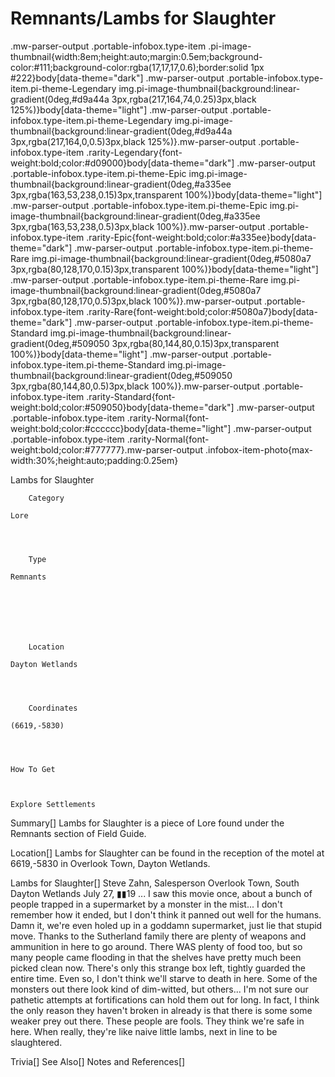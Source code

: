 # Remnants/Lambs for Slaughter

.mw-parser-output .portable-infobox.type-item .pi-image-thumbnail{width:8em;height:auto;margin:0.5em;background-color:#111;background-color:rgba(17,17,17,0.6);border:solid 1px #222}body[data-theme="dark"] .mw-parser-output .portable-infobox.type-item.pi-theme-Legendary img.pi-image-thumbnail{background:linear-gradient(0deg,#d9a44a 3px,rgba(217,164,74,0.25)3px,black 125%)}body[data-theme="light"] .mw-parser-output .portable-infobox.type-item.pi-theme-Legendary img.pi-image-thumbnail{background:linear-gradient(0deg,#d9a44a 3px,rgba(217,164,0,0.5)3px,black 125%)}.mw-parser-output .portable-infobox.type-item .rarity-Legendary{font-weight:bold;color:#d09000}body[data-theme="dark"] .mw-parser-output .portable-infobox.type-item.pi-theme-Epic img.pi-image-thumbnail{background:linear-gradient(0deg,#a335ee 3px,rgba(163,53,238,0.15)3px,transparent 100%)}body[data-theme="light"] .mw-parser-output .portable-infobox.type-item.pi-theme-Epic img.pi-image-thumbnail{background:linear-gradient(0deg,#a335ee 3px,rgba(163,53,238,0.5)3px,black 100%)}.mw-parser-output .portable-infobox.type-item .rarity-Epic{font-weight:bold;color:#a335ee}body[data-theme="dark"] .mw-parser-output .portable-infobox.type-item.pi-theme-Rare img.pi-image-thumbnail{background:linear-gradient(0deg,#5080a7 3px,rgba(80,128,170,0.15)3px,transparent 100%)}body[data-theme="light"] .mw-parser-output .portable-infobox.type-item.pi-theme-Rare img.pi-image-thumbnail{background:linear-gradient(0deg,#5080a7 3px,rgba(80,128,170,0.5)3px,black 100%)}.mw-parser-output .portable-infobox.type-item .rarity-Rare{font-weight:bold;color:#5080a7}body[data-theme="dark"] .mw-parser-output .portable-infobox.type-item.pi-theme-Standard img.pi-image-thumbnail{background:linear-gradient(0deg,#509050 3px,rgba(80,144,80,0.15)3px,transparent 100%)}body[data-theme="light"] .mw-parser-output .portable-infobox.type-item.pi-theme-Standard img.pi-image-thumbnail{background:linear-gradient(0deg,#509050 3px,rgba(80,144,80,0.5)3px,black 100%)}.mw-parser-output .portable-infobox.type-item .rarity-Standard{font-weight:bold;color:#509050}body[data-theme="dark"] .mw-parser-output .portable-infobox.type-item .rarity-Normal{font-weight:bold;color:#cccccc}body[data-theme="light"] .mw-parser-output .portable-infobox.type-item .rarity-Normal{font-weight:bold;color:#777777}.mw-parser-output .infobox-item-photo{max-width:30%;height:auto;padding:0.25em}

Lambs for Slaughter

	

	
		Category
	
	Lore



	
		Type
	
	Remnants




	

	
		Location
	
	Dayton Wetlands



	
		Coordinates
	
	(6619,-5830)




	How To Get


	
	Explore Settlements






Summary[]
Lambs for Slaughter is a piece of Lore found under the Remnants section of Field Guide.

Location[]
Lambs for Slaughter can be found in the reception of the motel at 6619,-5830 in Overlook Town, Dayton Wetlands.

Lambs for Slaughter[]
Steve Zahn, Salesperson
Overlook Town, South Dayton Wetlands
July 27, ▮▮19
... I saw this movie once, about a bunch of people trapped in a supermarket by a monster in the mist... I don't remember how it ended, but I don't think it panned out well for the humans. Damn it, we're even holed up in a goddamn supermarket, just lie that stupid move. Thanks to the Sutherland family there are plenty of weapons and ammunition in here to go around. There WAS plenty of food too, but so many people came flooding in that the shelves have pretty much been picked clean now. There's only this strange box left, tightly guarded the entire time.
Even so, I don't think we'll starve to death in here. Some of the monsters out there look kind of dim-witted, but others... I'm not sure our pathetic attempts at fortifications can hold them out for long. In fact, I think the only reason they haven't broken in already is that there is some some weaker prey out there.
These people are fools. They think we're safe in here. When really, they're like naive little lambs, next in line to be slaughtered.

Trivia[]
See Also[]
Notes and References[]
